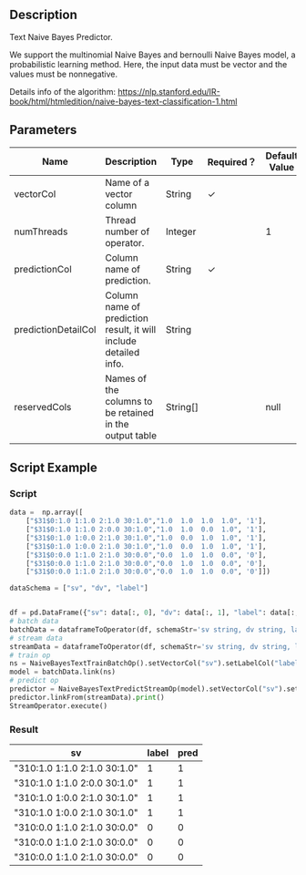 ## Description
Text Naive Bayes Predictor.

 We support the multinomial Naive Bayes and bernoulli Naive Bayes model, a probabilistic learning method.
 Here, the input data must be vector and the values must be nonnegative.

 Details info of the algorithm:
 https://nlp.stanford.edu/IR-book/html/htmledition/naive-bayes-text-classification-1.html

## Parameters
| Name | Description | Type | Required？ | Default Value |
| --- | --- | --- | --- | --- |
| vectorCol | Name of a vector column | String | ✓ |  |
| numThreads | Thread number of operator. | Integer |  | 1 |
| predictionCol | Column name of prediction. | String | ✓ |  |
| predictionDetailCol | Column name of prediction result, it will include detailed info. | String |  |  |
| reservedCols | Names of the columns to be retained in the output table | String[] |  | null |

## Script Example
### Script
```python
data =  np.array([
    ["$31$0:1.0 1:1.0 2:1.0 30:1.0","1.0  1.0  1.0  1.0", '1'],
    ["$31$0:1.0 1:1.0 2:0.0 30:1.0","1.0  1.0  0.0  1.0", '1'],
    ["$31$0:1.0 1:0.0 2:1.0 30:1.0","1.0  0.0  1.0  1.0", '1'],
    ["$31$0:1.0 1:0.0 2:1.0 30:1.0","1.0  0.0  1.0  1.0", '1'],
    ["$31$0:0.0 1:1.0 2:1.0 30:0.0","0.0  1.0  1.0  0.0", '0'],
    ["$31$0:0.0 1:1.0 2:1.0 30:0.0","0.0  1.0  1.0  0.0", '0'],
    ["$31$0:0.0 1:1.0 2:1.0 30:0.0","0.0  1.0  1.0  0.0", '0']])

dataSchema = ["sv", "dv", "label"]


df = pd.DataFrame({"sv": data[:, 0], "dv": data[:, 1], "label": data[:, 2]})
# batch data
batchData = dataframeToOperator(df, schemaStr='sv string, dv string, label string', op_type='batch')
# stream data
streamData = dataframeToOperator(df, schemaStr='sv string, dv string, label string', op_type='stream')
# train op
ns = NaiveBayesTextTrainBatchOp().setVectorCol("sv").setLabelCol("label")
model = batchData.link(ns)
# predict op
predictor = NaiveBayesTextPredictStreamOp(model).setVectorCol("sv").setReservedCols(["sv", "label"]).setPredictionCol("pred")
predictor.linkFrom(streamData).print()
StreamOperator.execute()
```
### Result

sv | label | pred
---|-------|----
"$31$0:1.0 1:1.0 2:1.0 30:1.0"|1|1
"$31$0:1.0 1:1.0 2:0.0 30:1.0"|1|1
"$31$0:1.0 1:0.0 2:1.0 30:1.0"|1|1
"$31$0:1.0 1:0.0 2:1.0 30:1.0"|1|1
"$31$0:0.0 1:1.0 2:1.0 30:0.0"|0|0
"$31$0:0.0 1:1.0 2:1.0 30:0.0"|0|0
"$31$0:0.0 1:1.0 2:1.0 30:0.0"|0|0




